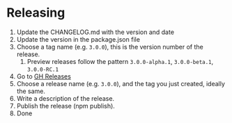 Releasing
=========

 1. Update the CHANGELOG.md with the version and date 
 2. Update the version in the package.json file
 3. Choose a tag name (e.g. `3.0.0`), this is the version number of the release.
    1. Preview releases follow the pattern `3.0.0-alpha.1`, `3.0.0-beta.1`, `3.0.0-RC.1`
 4. Go to [GH Releases](https://github.com/PostHog/posthog-android/releases)
 5. Choose a release name (e.g. `3.0.0`), and the tag you just created, ideally the same.
 6. Write a description of the release.
 7. Publish the release (npm publish).
 8. Done
 